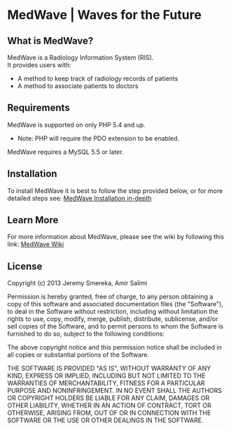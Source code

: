 MedWave | Waves for the Future  
==================================

What is MedWave?
----------------

MedWave is a Radiology Information System (RIS).  
It provides users with:
- A method to keep track of radiology records of patients
- A method to associate patients to doctors

Requirements
------------

MedWave is supported on only PHP 5.4 and up.
* Note: PHP will require the PDO extension to be enabled.
  
MedWave requires a MySQL 5.5 or later.

Installation
------------

To install MedWave it is best to follow the step provided below, or for more detailed steps see: [MedWave Installation in-depth][2]

Learn More
----------

For more information about MedWave, please see the wiki by following this link: [MedWave Wiki][1]


License
-------



Copyright (c) 2013 Jeremy Smereka, Amir Salimi

Permission is hereby granted, free of charge, to any person obtaining a copy of this software and associated documentation files (the "Software"), to deal in the Software without restriction, including without limitation the rights to use, copy, modify, merge, publish, distribute, sublicense, and/or sell copies of the Software, and to permit persons to whom the Software is furnished to do so, subject to the following conditions:

The above copyright notice and this permission notice shall be included in all copies or substantial portions of the Software.

THE SOFTWARE IS PROVIDED "AS IS", WITHOUT WARRANTY OF ANY KIND, EXPRESS OR IMPLIED, INCLUDING BUT NOT LIMITED TO THE WARRANTIES OF MERCHANTABILITY, FITNESS FOR A PARTICULAR PURPOSE AND NONINFRINGEMENT. IN NO EVENT SHALL THE AUTHORS OR COPYRIGHT HOLDERS BE LIABLE FOR ANY CLAIM, DAMAGES OR OTHER LIABILITY, WHETHER IN AN ACTION OF CONTRACT, TORT OR OTHERWISE, ARISING FROM, OUT OF OR IN CONNECTION WITH THE SOFTWARE OR THE USE OR OTHER DEALINGS IN THE SOFTWARE.


[1]: https://github.com/ekoedmedia/MedWave/wiki
[2]: https://github.com/ekoedmedia/MedWave/wiki/Detailed-Installation
